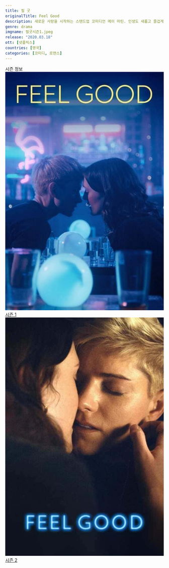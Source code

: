 ```yaml
---
title: 필 굿
originalTitle: Feel Good
description: 새로운 사랑을 시작하는 스탠드업 코미디언 메이 마틴. 인생도 새롭고 즐겁게 바뀔 줄 알았다. 하지만 여자친구 조지와의 관계는 복잡하고, 중독 치료는 지긋지긋하다.
genre: drama
imgname: 필굿시즌1.jpeg
release: "2020.03.18"
ott: [넷플릭스]
countries: [영국]
categories: [코미디, 로맨스]
---
```


<div class="title bold">시즌 정보</div>

<div class="season-list">
<div class="item">
<a href="https://lesflix.github.io/drama/필굿시즌1" >
<img src="/poster/필굿시즌1.jpeg" alt="필굿시즌1 포스터 ">
시즌 1</a>
</div>

<div class="item">
<a href="https://lesflix.github.io/drama/필굿시즌2" >
<img src="/poster/필굿시즌2.jpeg" alt="필굿시즌2 포스터 ">
시즌 2</a>
</div>
</div>

